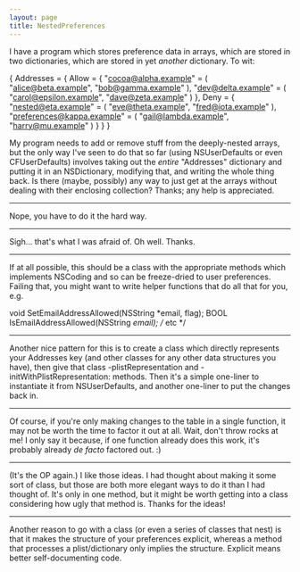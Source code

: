 ```yaml
---
layout: page
title: NestedPreferences
---
```




I have a program which stores preference data in arrays, which are stored in two dictionaries, which are stored in yet *another* dictionary.  To wit:
    
{
    Addresses = {
        Allow = {
            "cocoa@alpha.example" = (
                "alice@beta.example",
                "bob@gamma.example"
            ),
            "dev@delta.example" = (
                "carol@epsilon.example",
                "dave@zeta.example"
            )
        },
        Deny = {
            "nested@eta.example" = (
                "eve@theta.example",
                "fred@iota.example"
            ),
            "preferences@kappa.example" = (
                "gail@lambda.example",
                "harry@mu.example"
            )
        }
    }
}

My program needs to add or remove stuff from the deeply-nested arrays, but the only way I've seen to do that so far (using NSUserDefaults or even CFUserDefaults) involves taking out the *entire* "Addresses" dictionary and putting it in an NSDictionary, modifying that, and writing the whole thing back.  Is there (maybe, possibly) any way to just get at the arrays without dealing with their enclosing collection?  Thanks; any help is appreciated.

----
Nope, you have to do it the hard way.

----
Sigh... that's what I was afraid of.  Oh well.  Thanks.

----

If at all possible, this should be a class with the appropriate methods which implements NSCoding and so can be freeze-dried to user preferences. Failing that, you might want to write helper functions that do all that for you, e.g.

    
void SetEmailAddressAllowed(NSString *email, flag);
BOOL IsEmailAddressAllowed(NSString *email);
/* etc */


----
Another nice pattern for this is to create a class which directly represents your     Addresses key (and other classes for any other data structures you have), then give that class     -plistRepresentation and     -initWithPlistRepresentation: methods. Then it's a simple one-liner to instantiate it from NSUserDefaults, and another one-liner to put the changes back in.

----

Of course, if you're only making changes to the table in a single function, it may not be worth the time to factor it out at all. Wait, don't throw rocks at me! I only say it because, if one function already does this work, it's probably already *de facto* factored out. :)

----
(It's the OP again.)  I like those ideas.  I had thought about making it some sort of class, but those are both more elegant ways to do it than I had thought of.  It's only in one method, but it might be worth getting into a class considering how ugly that method is.  Thanks for the ideas!

----
Another reason to go with a class (or even a series of classes that nest) is that it makes the structure of your preferences explicit, whereas a method that processes a plist/dictionary only implies the structure. Explicit means better self-documenting code.

